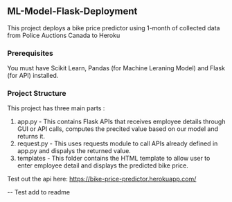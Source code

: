 ## ML-Model-Flask-Deployment
This project deploys a bike price predictor using 1-month of collected data from Police Auctions Canada to Heroku

### Prerequisites
You must have Scikit Learn, Pandas (for Machine Leraning Model) and Flask (for API) installed.

### Project Structure
This project has three main parts :
1. app.py - This contains Flask APIs that receives employee details through GUI or API calls, computes the precited value based on our model and returns it.
2. request.py - This uses requests module to call APIs already defined in app.py and dispalys the returned value.
3. templates - This folder contains the HTML template to allow user to enter employee detail and displays the predicted bike price.

Test out the api here:
https://bike-price-predictor.herokuapp.com/


-- Test add to readme
